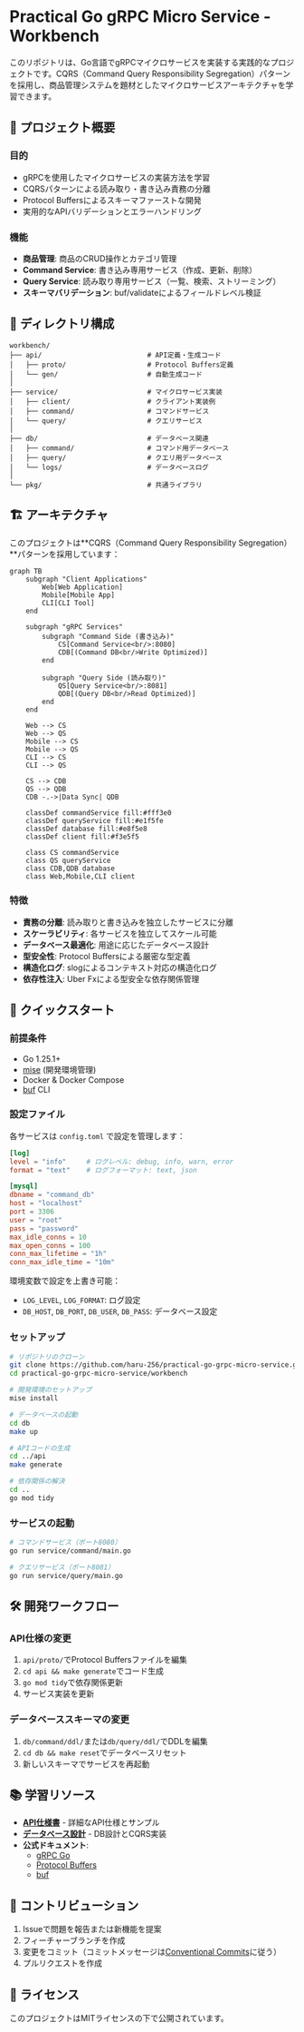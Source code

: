 # Practical Go gRPC Micro Service - Workbench

このリポジトリは、Go言語でgRPCマイクロサービスを実装する実践的なプロジェクトです。CQRS（Command Query Responsibility Segregation）パターンを採用し、商品管理システムを題材としたマイクロサービスアーキテクチャを学習できます。

## 🎯 プロジェクト概要

### 目的

- gRPCを使用したマイクロサービスの実装方法を学習
- CQRSパターンによる読み取り・書き込み責務の分離
- Protocol Buffersによるスキーマファーストな開発
- 実用的なAPIバリデーションとエラーハンドリング

### 機能

- **商品管理**: 商品のCRUD操作とカテゴリ管理
- **Command Service**: 書き込み専用サービス（作成、更新、削除）
- **Query Service**: 読み取り専用サービス（一覧、検索、ストリーミング）
- **スキーマバリデーション**: buf/validateによるフィールドレベル検証

## 📁 ディレクトリ構成

```text
workbench/
├── api/                          # API定義・生成コード
│   ├── proto/                    # Protocol Buffers定義
│   └── gen/                      # 自動生成コード
│
├── service/                      # マイクロサービス実装
│   ├── client/                   # クライアント実装例
│   ├── command/                  # コマンドサービス
│   └── query/                    # クエリサービス
│
├── db/                           # データベース関連
│   ├── command/                  # コマンド用データベース
│   ├── query/                    # クエリ用データベース
│   └── logs/                     # データベースログ
│
└── pkg/                          # 共通ライブラリ
```

## 🏗️ アーキテクチャ

このプロジェクトは**CQRS（Command Query Responsibility Segregation）**パターンを採用しています：

```mermaid
graph TB
    subgraph "Client Applications"
        Web[Web Application]
        Mobile[Mobile App]
        CLI[CLI Tool]
    end
    
    subgraph "gRPC Services"
        subgraph "Command Side (書き込み)"
            CS[Command Service<br/>:8080]
            CDB[(Command DB<br/>Write Optimized)]
        end
        
        subgraph "Query Side (読み取り)"
            QS[Query Service<br/>:8081]
            QDB[(Query DB<br/>Read Optimized)]
        end
    end
    
    Web --> CS
    Web --> QS
    Mobile --> CS
    Mobile --> QS
    CLI --> CS
    CLI --> QS
    
    CS --> CDB
    QS --> QDB
    CDB -.->|Data Sync| QDB
    
    classDef commandService fill:#fff3e0
    classDef queryService fill:#e1f5fe
    classDef database fill:#e8f5e8
    classDef client fill:#f3e5f5
    
    class CS commandService
    class QS queryService
    class CDB,QDB database
    class Web,Mobile,CLI client
```

### 特徴

- **責務の分離**: 読み取りと書き込みを独立したサービスに分離
- **スケーラビリティ**: 各サービスを独立してスケール可能
- **データベース最適化**: 用途に応じたデータベース設計
- **型安全性**: Protocol Buffersによる厳密な型定義
- **構造化ログ**: slogによるコンテキスト対応の構造化ログ
- **依存性注入**: Uber Fxによる型安全な依存関係管理

## 🚀 クイックスタート

### 前提条件

- Go 1.25.1+
- [mise](https://mise.jdx.dev/) (開発環境管理)
- Docker & Docker Compose
- [buf](https://buf.build/) CLI

### 設定ファイル

各サービスは `config.toml` で設定を管理します：

```toml
[log]
level = "info"     # ログレベル: debug, info, warn, error
format = "text"    # ログフォーマット: text, json

[mysql]
dbname = "command_db"
host = "localhost"
port = 3306
user = "root"
pass = "password"
max_idle_conns = 10
max_open_conns = 100
conn_max_lifetime = "1h"
conn_max_idle_time = "10m"
```

環境変数で設定を上書き可能：

- `LOG_LEVEL`, `LOG_FORMAT`: ログ設定
- `DB_HOST`, `DB_PORT`, `DB_USER`, `DB_PASS`: データベース設定

### セットアップ

```bash
# リポジトリのクローン
git clone https://github.com/haru-256/practical-go-grpc-micro-service.git
cd practical-go-grpc-micro-service/workbench

# 開発環境のセットアップ
mise install

# データベースの起動
cd db
make up

# APIコードの生成
cd ../api
make generate

# 依存関係の解決
cd ..
go mod tidy
```

### サービスの起動

```bash
# コマンドサービス（ポート8080）
go run service/command/main.go

# クエリサービス（ポート8081）
go run service/query/main.go
```

## 🛠️ 開発ワークフロー

### API仕様の変更

1. `api/proto/`でProtocol Buffersファイルを編集
2. `cd api && make generate`でコード生成
3. `go mod tidy`で依存関係更新
4. サービス実装を更新

### データベーススキーマの変更

1. `db/command/ddl/`または`db/query/ddl/`でDDLを編集
2. `cd db && make reset`でデータベースリセット
3. 新しいスキーマでサービスを再起動

## 📚 学習リソース

- **[API仕様書](./api/README.md)** - 詳細なAPI仕様とサンプル
- **[データベース設計](./db/README.md)** - DB設計とCQRS実装
- **公式ドキュメント**:
  - [gRPC Go](https://grpc.io/docs/languages/go/)
  - [Protocol Buffers](https://protobuf.dev/)
  - [buf](https://buf.build/docs/)

## 🤝 コントリビューション

1. Issueで問題を報告または新機能を提案
2. フィーチャーブランチを作成
3. 変更をコミット（コミットメッセージは[Conventional Commits](https://www.conventionalcommits.org/)に従う）
4. プルリクエストを作成

## 📄 ライセンス

このプロジェクトはMITライセンスの下で公開されています。
